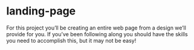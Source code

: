 # landing-page
For this project you’ll be creating an entire web page from a design we’ll provide for you. If you’ve been following along you should have the skills you need to accomplish this, but it may not be easy!

